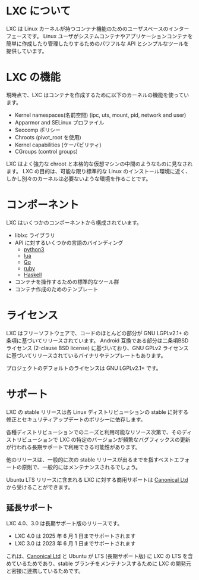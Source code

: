# LXC について <!-- What's LXC? -->

<!--
LXC is a userspace interface for the Linux kernel containment features. Through a powerful API and simple tools, it lets Linux users easily create and manage system or application containers.
-->
LXC は Linux カーネルが持つコンテナ機能のためのユーザスペースのインターフェースです。
Linux ユーザがシステムコンテナやアプリケーションコンテナを簡単に作成したり管理したりするためのパワフルな API とシンプルなツールを提供しています。

# LXC の機能 <!-- Features -->

<!--
Current LXC uses the following kernel features to contain processes:
-->
現時点で、LXC はコンテナを作成するために以下のカーネルの機能を使っています。

 * Kernel namespaces(名前空間) (ipc, uts, mount, pid, network and user)<!-- Kernel namespaces (ipc, uts, mount, pid, network and user) -->
 * Apparmor and SELinux プロファイル <!-- Apparmor and SELinux profiles -->
 * Seccomp ポリシー <!-- Seccomp policies -->
 * Chroots (pivot\_root を使用) <!-- Chroots (using pivot\_root) -->
 * Kernel capabilities (ケーパビリティ) <!-- Kernel capabilities -->
 * CGroups (control groups)

<!--
LXC containers are often considered as something in the middle between a chroot and a full fledged virtual machine. The goal of LXC is to create an environment as close as possible to a standard Linux installation but without the need for a separate kernel.
-->
LXC はよく強力な chroot と本格的な仮想マシンの中間のようなものに見なされます。
LXC の目的は、可能な限り標準的な Linux のインストール環境に近く、しかし別々のカーネルは必要ないような環境を作ることです。 

# コンポーネント <!-- Components -->

<!--
LXC is currently made of a few separate components:
-->
LXC はいくつかのコンポーネントから構成されています。 

 * liblxc ライブラリ <!-- The liblxc library -->
 * API に対するいくつかの言語のバインディング <!-- Several language bindings for the API: -->
    * [python3](https://github.com/lxc/python3-lxc)
    * [lua](https://github.com/lxc/lua-lxc)
    * [Go](https://github.com/lxc/go-lxc)
    * [ruby](https://github.com/lxc/ruby-lxc)
    * [Haskell](https://github.com/fizruk/lxc)
 * コンテナを操作するための標準的なツール群<!-- A set of standard tools to control the containers -->
 * コンテナ作成のためのテンプレート <!-- Distribution container templates -->

# ライセンス <!-- Licensing -->
<!--
LXC is free software, most of the code is released under the terms of the GNU LGPLv2.1+ license, some Android compatibility bits are released under a standard 2-clause BSD license and some binaries and templates are released under the GNU GPLv2 license.
-->
LXC はフリーソフトウェアで、コードのほとんどの部分が GNU LGPLv2.1+ の条項に基づいてリリースされています。
Android 互換である部分は二条項BSDライセンス (2-clause BSD license) に基づいており、GNU GPLv2 ライセンスに基づいてリリースされているバイナリやテンプレートもあります。 

<!--
The default license for the project is the GNU LGPLv2.1+.
-->
プロジェクトのデフォルトのライセンスは GNU LGPLv2.1+ です。

# サポート <!-- Support -->

<!--
LXC's stable release support relies on the Linux distributions and their own commitment to pushing stable fixes and security updates.
-->
LXC の stable リリースは各 Linux ディストリビューションの stable に対する修正とセキュリティアップデートのポリシーに依存します。

<!--
Based on the needs and available resources from the various distributions, specific versions of LXC can enjoy long term support with frequent bugfix updates.
-->
各種ディストリビューションでのニーズと利用可能なリソース次第で、そのディストリビューションで LXC の特定のバージョンが頻繁なバグフィックスの更新が行われる長期サポートで利用できる可能性があります。

<!--
Other releases will typically be maintained on a best effort basis which typically means until the next stable release is out.
-->
他のリリースは、一般的に次の stable リリースが出るまでを指すベストエフォートの原則で、一般的にはメンテナンスされるでしょう。

<!--
Commercial support for LXC on Ubuntu LTS releases can be obtained from [Canonical Ltd](http://www.canonical.com).
-->
Ubuntu LTS リリースに含まれる LXC に対する商用サポートは [Canonical Ltd](http://www.canonical.com) から受けることができます。

## 延長サポート <!-- Extended support -->

<!--
LXC 4.0 and 3.0 are long term support releases:
 - LXC 4.0 will be supported until June 1st 2025
 - LXC 3.0 will be supported until June 1st 2023
-->
LXC 4.0、3.0 は長期サポート版のリリースです。

 - LXC 4.0 は 2025 年 6 月 1 日までサポートされます
 - LXC 3.0 は 2023 年 6 月 1 日までサポートされます

<!--
This is thanks to [Canonical Ltd](http://www.canonical.com) and Ubuntu who include the long term support releases of LXC into their own LTS releases and work closely with LXC upstream to maintain our stable branches.
-->
これは、[Canonical Ltd](http://www.canonical.com) と Ubuntu が LTS (長期サポート版) に LXC の LTS を含めているためであり、stable ブランチをメンテナンスするために LXC の開発元と密接に連携しているためです。
